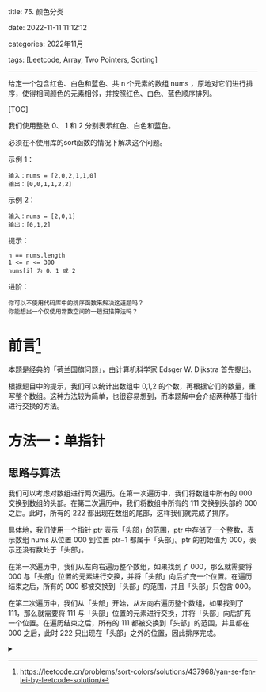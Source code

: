 
title: 75. 颜色分类

date: 2022-11-11 11:12:12

categories: 2022年11月

tags: [Leetcode, Array, Two Pointers, Sorting]

---



给定一个包含红色、白色和蓝色、共 n 个元素的数组 nums ，原地对它们进行排序，使得相同颜色的元素相邻，并按照红色、白色、蓝色顺序排列。


<!-- more -->

[TOC]


我们使用整数 0、 1 和 2 分别表示红色、白色和蓝色。

必须在不使用库的sort函数的情况下解决这个问题。

 

示例 1：

    输入：nums = [2,0,2,1,1,0]
    输出：[0,0,1,1,2,2]
示例 2：

    输入：nums = [2,0,1]
    输出：[0,1,2]
 

提示：

    n == nums.length
    1 <= n <= 300
    nums[i] 为 0、1 或 2
 

进阶：
    
    你可以不使用代码库中的排序函数来解决这道题吗？
    你能想出一个仅使用常数空间的一趟扫描算法吗？
    


# 前言[^1]

本题是经典的「荷兰国旗问题」，由计算机科学家 Edsger W. Dijkstra 首先提出。

根据题目中的提示，我们可以统计出数组中 0,1,2  的个数，再根据它们的数量，重写整个数组。这种方法较为简单，也很容易想到，而本题解中会介绍两种基于指针进行交换的方法。

# 方法一：单指针

## 思路与算法

我们可以考虑对数组进行两次遍历。在第一次遍历中，我们将数组中所有的 000 交换到数组的头部。在第二次遍历中，我们将数组中所有的 111 交换到头部的 000 之后。此时，所有的 222 都出现在数组的尾部，这样我们就完成了排序。

具体地，我们使用一个指针 ptr 表示「头部」的范围，ptr 中存储了一个整数，表示数组 nums 从位置 000 到位置 ptr−1 都属于「头部」。ptr 的初始值为 000，表示还没有数处于「头部」。

在第一次遍历中，我们从左向右遍历整个数组，如果找到了 000，那么就需要将 000 与「头部」位置的元素进行交换，并将「头部」向后扩充一个位置。在遍历结束之后，所有的 000 都被交换到「头部」的范围，并且「头部」只包含 000。

在第二次遍历中，我们从「头部」开始，从左向右遍历整个数组，如果找到了 111，那么就需要将 111 与「头部」位置的元素进行交换，并将「头部」向后扩充一个位置。在遍历结束之后，所有的 111 都被交换到「头部」的范围，并且都在 000 之后，此时 222 只出现在「头部」之外的位置，因此排序完成。


<details>
    <summary></summary>

```

```
</details>



[^1]:https://leetcode.cn/problems/sort-colors/solutions/437968/yan-se-fen-lei-by-leetcode-solution/